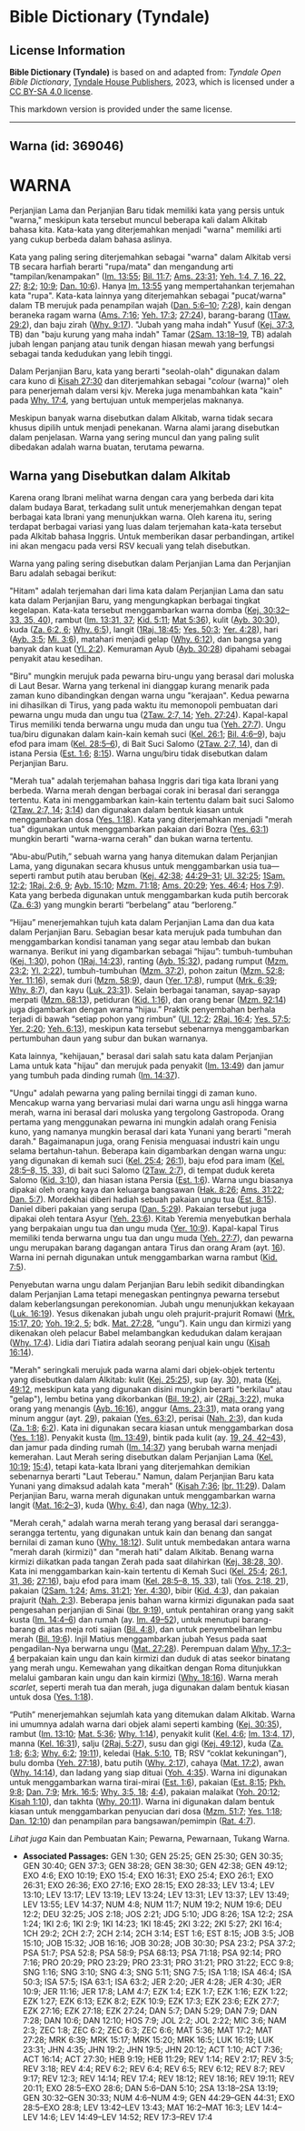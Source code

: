 # Bible Dictionary (Tyndale)

## License Information

**Bible Dictionary (Tyndale)** is based on and adapted from: _Tyndale Open Bible Dictionary_, [Tyndale House Publishers](https://tyndaleopenresources.com/), 2023, which is licensed under a [CC BY-SA 4.0 license](https://creativecommons.org/licenses/by-sa/4.0/legalcode.en).

This markdown version is provided under the same license.



--------------------------------

## Warna (id: 369046)

WARNA
=====

Perjanjian Lama dan Perjanjian Baru tidak memiliki kata yang persis untuk "warna," meskipun kata tersebut muncul beberapa kali dalam Alkitab bahasa kita. Kata\-kata yang diterjemahkan menjadi "warna" memiliki arti yang cukup berbeda dalam bahasa aslinya.

Kata yang paling sering diterjemahkan sebagai "warna" dalam Alkitab versi TB secara harfiah berarti "rupa/mata" dan mengandung arti "tampilan/kenampakan" ([Im. 13:55](https://ref.ly/Lev13:55); [Bil. 11:7](https://ref.ly/Num11:7); [Ams. 23:31](https://ref.ly/Prov23:31); [Yeh. 1:4, 7, 16, 22, 27](https://ref.ly/Ezek1:4,Ezek1:7,Ezek1:16,Ezek1:22,Ezek1:27); [8:2](https://ref.ly/Ezek8:2); [10:9](https://ref.ly/Ezek10:9); [Dan. 10:6](https://ref.ly/Dan10:6)). Hanya [Im. 13:55](https://ref.ly/Lev13:55) yang mempertahankan terjemahan kata "rupa". Kata\-kata lainnya yang diterjemahkan sebagai "pucat/warna" dalam TB merujuk pada penampilan wajah ([Dan. 5:6–10](https://ref.ly/Dan5:6-Dan5:10); [7:28](https://ref.ly/Dan7:28)), kain dengan beraneka ragam warna ([Ams. 7:16](https://ref.ly/Prov7:16); [Yeh. 17:3](https://ref.ly/Ezek17:3); [27:24](https://ref.ly/Ezek27:24)), barang\-barang ([1Taw. 29:2](https://ref.ly/1Chr29:2)), dan baju zirah ([Why. 9:17](https://ref.ly/Rev9:17)). "Jubah yang maha indah" Yusuf ([Kej. 37:3](https://ref.ly/Gen37:3), TB) dan "baju kurung yang maha indah" Tamar ([2Sam. 13:18–19](https://ref.ly/2Sam13:18-2Sam13:19), TB) adalah jubah lengan panjang atau tunik dengan hiasan mewah yang berfungsi sebagai tanda kedudukan yang lebih tinggi.

Dalam Perjanjian Baru, kata yang berarti "seolah\-olah" digunakan dalam cara kuno di [Kisah 27:30](https://ref.ly/Acts27:30) dan diterjemahkan sebagai "*colour* (warna)" oleh para penerjemah dalam versi kjv. Mereka juga menambahkan kata "kain" pada [Why. 17:4](https://ref.ly/Rev17:4), yang bertujuan untuk memperjelas maknanya.

Meskipun banyak warna disebutkan dalam Alkitab, warna tidak secara khusus dipilih untuk menjadi penekanan. Warna alami jarang disebutkan dalam penjelasan. Warna yang sering muncul dan yang paling sulit dibedakan adalah warna buatan, terutama pewarna.

Warna yang Disebutkan dalam Alkitab
-----------------------------------

Karena orang Ibrani melihat warna dengan cara yang berbeda dari kita dalam budaya Barat, terkadang sulit untuk menerjemahkan dengan tepat berbagai kata Ibrani yang menunjukkan warna. Oleh karena itu, sering terdapat berbagai variasi yang luas dalam terjemahan kata\-kata tersebut pada Alkitab bahasa Inggris. Untuk memberikan dasar perbandingan, artikel ini akan mengacu pada versi RSV kecuali yang telah disebutkan.

Warna yang paling sering disebutkan dalam Perjanjian Lama dan Perjanjian Baru adalah sebagai berikut:

"Hitam" adalah terjemahan dari lima kata dalam Perjanjian Lama dan satu kata dalam Perjanjian Baru, yang mengungkapkan berbagai tingkat kegelapan. Kata\-kata tersebut menggambarkan warna domba ([Kej. 30:32–33, 35, 40](https://ref.ly/Gen30:32-Gen30:33,Gen30:35,Gen30:40)), rambut ([Im. 13:31, 37](https://ref.ly/Lev13:31,Lev13:37); [Kid. 5:11](https://ref.ly/Song5:11); [Mat 5:36](https://ref.ly/Matt5:36)), kulit ([Ayb. 30:30](https://ref.ly/Job30:30)), kuda ([Za. 6:2, 6](https://ref.ly/Zech6:2,Zech6:6); [Why. 6:5](https://ref.ly/Rev6:5)), langit ([1Raj. 18:45](https://ref.ly/1Kgs18:45); [Yes. 50:3](https://ref.ly/Isa50:3); [Yer. 4:28](https://ref.ly/Jer4:28)), hari ([Ayb. 3:5](https://ref.ly/Job3:5); [Mi. 3:6](https://ref.ly/Mic3:6)), matahari menjadi gelap ([Why. 6:12](https://ref.ly/Rev6:12)), dan bangsa yang banyak dan kuat ([Yl. 2:2](https://ref.ly/Joel2:2)). Kemuraman Ayub ([Ayb. 30:28](https://ref.ly/Job30:28)) dipahami sebagai penyakit atau kesedihan.

"Biru" mungkin merujuk pada pewarna biru\-ungu yang berasal dari moluska di Laut Besar. Warna yang terkenal ini dianggap kurang menarik pada zaman kuno dibandingkan dengan warna ungu "kerajaan". Kedua pewarna ini dihasilkan di Tirus, yang pada waktu itu memonopoli pembuatan dari pewarna ungu muda dan ungu tua ([2Taw. 2:7, 14](https://ref.ly/2Chr2:7,2Chr2:14); [Yeh. 27:24](https://ref.ly/Ezek27:24)). Kapal\-kapal Tirus memiliki tenda berwarna ungu muda dan ungu tua ([Yeh. 27:7](https://ref.ly/Ezek27:7)). Ungu tua/biru digunakan dalam kain\-kain kemah suci ([Kel. 26:1](https://ref.ly/Exod26:1); [Bil. 4:6–9](https://ref.ly/Num4:6-Num4:9)), baju efod para imam ([Kel. 28:5–6](https://ref.ly/Exod28:5-Exod28:6)), di Bait Suci Salomo ([2Taw. 2:7, 14](https://ref.ly/2Chr2:7,2Chr2:14)), dan di istana Persia ([Est. 1:6](https://ref.ly/Esth1:6); [8:15](https://ref.ly/Esth8:15)). Warna ungu/biru tidak disebutkan dalam Perjanjian Baru.

"Merah tua" adalah terjemahan bahasa Inggris dari tiga kata Ibrani yang berbeda. Warna merah dengan berbagai corak ini berasal dari serangga tertentu. Kata ini menggambarkan kain\-kain tertentu dalam bait suci Salomo ([2Taw. 2:7, 14](https://ref.ly/2Chr2:7,2Chr2:14); [3:14](https://ref.ly/2Chr3:14)) dan digunakan dalam bentuk kiasan untuk menggambarkan dosa ([Yes. 1:18](https://ref.ly/Isa1:18)). Kata yang diterjemahkan menjadi "merah tua" digunakan untuk menggambarkan pakaian dari Bozra ([Yes. 63:1](https://ref.ly/Isa63:1)) mungkin berarti "warna\-warna cerah" dan bukan warna tertentu.

“Abu\-abu/Putih,” sebuah warna yang hanya ditemukan dalam Perjanjian Lama, yang digunakan secara khusus untuk menggambarkan usia tua—seperti rambut putih atau beruban ([Kej. 42:38](https://ref.ly/Gen42:38); [44:29–31](https://ref.ly/Gen44:29-Gen44:31); [Ul. 32:25](https://ref.ly/Deut32:25); [1Sam. 12:2](https://ref.ly/1Sam12:2); [1Raj. 2:6, 9](https://ref.ly/1Kgs2:6,1Kgs2:9); [Ayb. 15:10](https://ref.ly/Job15:10); [Mzm. 71:18](https://ref.ly/Ps71:18); [Ams. 20:29](https://ref.ly/Prov20:29); [Yes. 46:4](https://ref.ly/Isa46:4); [Hos 7:9](https://ref.ly/Hos7:9)). Kata yang berbeda digunakan untuk menggambarkan kuda putih bercorak ([Za. 6:3](https://ref.ly/Zech6:3)) yang mungkin berarti “berbelang” atau “berloreng.”

“Hijau” menerjemahkan tujuh kata dalam Perjanjian Lama dan dua kata dalam Perjanjian Baru. Sebagian besar kata merujuk pada tumbuhan dan menggambarkan kondisi tanaman yang segar atau lembab dan bukan warnanya. Berikut ini yang digambarkan sebagai “hijau”: tumbuh\-tumbuhan ([Kej. 1:30](https://ref.ly/Gen1:30)), pohon ([1Raj. 14:23](https://ref.ly/1Kgs14:23)), ranting ([Ayb. 15:32](https://ref.ly/Job15:32)), padang rumput ([Mzm. 23:2](https://ref.ly/Ps23:2); [Yl. 2:22](https://ref.ly/Joel2:22)), tumbuh\-tumbuhan ([Mzm. 37:2](https://ref.ly/Ps37:2)), pohon zaitun ([Mzm. 52:8](https://ref.ly/Ps52:8); [Yer. 11:16](https://ref.ly/Jer11:16)), semak duri ([Mzm. 58:9](https://ref.ly/Ps58:9)), daun ([Yer. 17:8](https://ref.ly/Jer17:8)), rumput ([Mrk. 6:39](https://ref.ly/Mark6:39); [Why. 8:7](https://ref.ly/Rev8:7)), dan kayu ([Luk. 23:31](https://ref.ly/Luke23:31)). Selain berbagai tanaman, sayap\-sayap merpati ([Mzm. 68:13](https://ref.ly/Ps68:13)), petiduran ([Kid. 1:16](https://ref.ly/Song1:16)), dan orang benar ([Mzm. 92:14](https://ref.ly/Ps92:14)) juga digambarkan dengan warna “hijau.” Praktik penyembahan berhala terjadi di bawah “setiap pohon yang rimbun” ([Ul. 12:2](https://ref.ly/Deut12:2); [2Raj. 16:4](https://ref.ly/2Kgs16:4); [Yes. 57:5](https://ref.ly/Isa57:5); [Yer. 2:20](https://ref.ly/Jer2:20); [Yeh. 6:13](https://ref.ly/Ezek6:13)), meskipun kata tersebut sebenarnya menggambarkan pertumbuhan daun yang subur dan bukan warnanya.

Kata lainnya, "kehijauan," berasal dari salah satu kata dalam Perjanjian Lama untuk kata "hijau" dan merujuk pada penyakit ([Im. 13:49](https://ref.ly/Lev13:49)) dan jamur yang tumbuh pada dinding rumah ([Im. 14:37](https://ref.ly/Lev14:37)).

"Ungu" adalah pewarna yang paling bernilai tinggi di zaman kuno. Mencakup warna yang bervariasi mulai dari warna ungu asli hingga warna merah, warna ini berasal dari moluska yang tergolong Gastropoda. Orang pertama yang menggunakan pewarna ini mungkin adalah orang Fenisia kuno, yang namanya mungkin berasal dari kata Yunani yang berarti "merah darah." Bagaimanapun juga, orang Fenisia menguasai industri kain ungu selama bertahun\-tahun. Beberapa kain digambarkan dengan warna ungu: yang digunakan di kemah suci ([Kel. 25:4](https://ref.ly/Exod25:4); [26:1](https://ref.ly/Exod26:1)), baju efod para imam ([Kel. 28:5–8, 15, 33](https://ref.ly/Exod28:5-Exod28:8,Exod28:15,Exod28:33)), di bait suci Salomo ([2Taw. 2:7](https://ref.ly/2Chr2:7)), di tempat duduk kereta Salomo ([Kid. 3:10](https://ref.ly/Song3:10)), dan hiasan istana Persia ([Est. 1:6](https://ref.ly/Esth1:6)). Warna ungu biasanya dipakai oleh orang kaya dan keluarga bangsawan ([Hak. 8:26](https://ref.ly/Judg8:26); [Ams. 31:22](https://ref.ly/Prov31:22); [Dan. 5:7](https://ref.ly/Dan5:7)). Mordekhai diberi hadiah sebuah pakaian ungu tua ([Est. 8:15](https://ref.ly/Esth8:15)). Daniel diberi pakaian yang serupa ([Dan. 5:29](https://ref.ly/Dan5:29)). Pakaian tersebut juga dipakai oleh tentara Asyur ([Yeh. 23:6](https://ref.ly/Ezek23:6)). Kitab Yeremia menyebutkan berhala yang berpakaian ungu tua dan ungu muda ([Yer. 10:9](https://ref.ly/Jer10:9)). Kapal\-kapal Tirus memiliki tenda berwarna ungu tua dan ungu muda ([Yeh. 27:7](https://ref.ly/Ezek27:7)), dan pewarna ungu merupakan barang dagangan antara Tirus dan orang Aram (ayt. [16](https://ref.ly/Ezek27:16)). Warna ini pernah digunakan untuk menggambarkan warna rambut ([Kid. 7:5](https://ref.ly/Song7:5)).

Penyebutan warna ungu dalam Perjanjian Baru lebih sedikit dibandingkan dalam Perjanjian Lama tetapi menegaskan pentingnya pewarna tersebut dalam keberlangsungan perekonomian. Jubah ungu menunjukkan kekayaan ([Luk. 16:19](https://ref.ly/Luke16:19)). Yesus dikenakan jubah ungu oleh prajurit\-prajurit Romawi ([Mrk. 15:17, 20](https://ref.ly/Mark15:17,Mark15:20); [Yoh. 19:2, 5](https://ref.ly/John19:2,John19:5); bdk. [Mat. 27:28](https://ref.ly/Matt27:28), “ungu”). Kain ungu dan kirmizi yang dikenakan oleh pelacur Babel melambangkan kedudukan dalam kerajaan ([Why. 17:4](https://ref.ly/Rev17:4)). Lidia dari Tiatira adalah seorang penjual kain ungu ([Kisah 16:14](https://ref.ly/Acts16:14)).

"Merah" seringkali merujuk pada warna alami dari objek\-objek tertentu yang disebutkan dalam Alkitab: kulit ([Kej. 25:25](https://ref.ly/Gen25:25)), sup (ay. [30](https://ref.ly/Gen25:30)), mata ([Kej. 49:12](https://ref.ly/Gen49:12), meskipun kata yang digunakan disini mungkin berarti "berkilau" atau "gelap"), lembu betina yang dikorbankan ([Bil. 19:2](https://ref.ly/Num19:2)), air ([2Raj. 3:22](https://ref.ly/2Kgs3:22)), muka orang yang menangis ([Ayb. 16:16](https://ref.ly/Job16:16)), anggur ([Ams. 23:31](https://ref.ly/Prov23:31)), mata orang yang minum anggur (ayt. [29](https://ref.ly/Prov23:29)), pakaian ([Yes. 63:2](https://ref.ly/Isa63:2)), perisai ([Nah. 2:3](https://ref.ly/Nah2:3)), dan kuda ([Za. 1:8](https://ref.ly/Zech1:8); [6:2](https://ref.ly/Zech6:2)). Kata ini digunakan secara kiasan untuk menggambarkan dosa ([Yes. 1:18](https://ref.ly/Isa1:18)). Penyakit kusta ([Im. 13:49](https://ref.ly/Lev13:49)), bintik pada kulit (ay. [19, 24, 42–43](https://ref.ly/Lev13:19,Lev13:24,Lev13:42-Lev13:43)), dan jamur pada dinding rumah ([Im. 14:37](https://ref.ly/Lev14:37)) yang berubah warna menjadi kemerahan. Laut Merah sering disebutkan dalam Perjanjian Lama ([Kel. 10:19](https://ref.ly/Exod10:19); [15:4](https://ref.ly/Exod15:4)), tetapi kata\-kata Ibrani yang diterjemahkan demikian sebenarnya berarti "Laut Teberau." Namun, dalam Perjanjian Baru kata Yunani yang dimaksud adalah kata "merah" ([Kisah 7:36](https://ref.ly/Acts7:36); [Ibr. 11:29](https://ref.ly/Heb11:29)). Dalam Perjanjian Baru, warna merah digunakan untuk menggambarkan warna langit ([Mat. 16:2–3](https://ref.ly/Matt16:2-Matt16:3)), kuda ([Why. 6:4](https://ref.ly/Rev6:4)), dan naga ([Why. 12:3](https://ref.ly/Rev12:3)).

"Merah cerah," adalah warna merah terang yang berasal dari serangga\-serangga tertentu, yang digunakan untuk kain dan benang dan sangat bernilai di zaman kuno ([Why. 18:12](https://ref.ly/Rev18:12)). Sulit untuk membedakan antara warna "merah darah (kirmizi)" dan "merah hati" dalam Alkitab. Benang warna kirmizi diikatkan pada tangan Zerah pada saat dilahirkan ([Kej. 38:28, 30](https://ref.ly/Gen38:28,Gen38:30)). Kata ini menggambarkan kain\-kain tertentu di Kemah Suci ([Kel. 25:4](https://ref.ly/Exod25:4); [26:1, 31, 36](https://ref.ly/Exod26:1,Exod26:31,Exod26:36); [27:16](https://ref.ly/Exod27:16)), baju efod para imam ([Kel. 28:5–8, 15, 33](https://ref.ly/Exod28:5-Exod28:8,Exod28:15,Exod28:33)), tali ([Yos. 2:18, 21](https://ref.ly/Josh2:18,Josh2:21)), pakaian ([2Sam. 1:24](https://ref.ly/2Sam1:24); [Ams. 31:21](https://ref.ly/Prov31:21); [Yer. 4:30](https://ref.ly/Jer4:30)), bibir ([Kid. 4:3](https://ref.ly/Song4:3)), dan pakaian prajurit ([Nah. 2:3](https://ref.ly/Nah2:3)). Beberapa jenis bahan warna kirmizi digunakan pada saat pengesahan perjanjian di Sinai ([Ibr. 9:19](https://ref.ly/Heb9:19)), untuk pentahiran orang yang sakit kusta ([Im. 14:4–6](https://ref.ly/Lev14:4-Lev14:6)) dan rumah (ay. [Im. 49–52](https://ref.ly/Lev14:49-Lev14:52)), untuk menutupi barang\-barang di atas meja roti sajian ([Bil. 4:8](https://ref.ly/Num4:8)), dan untuk penyembelihan lembu merah ([Bil. 19:6](https://ref.ly/Num19:6)). Injil Matius menggambarkan jubah Yesus pada saat pengadilan\-Nya berwarna ungu ([Mat. 27:28](https://ref.ly/Matt27:28)). Perempuan dalam [Why. 17:3–4](https://ref.ly/Rev17:3-Rev17:4) berpakaian kain ungu dan kain kirmizi dan duduk di atas seekor binatang yang merah ungu. Kemewahan yang dikaitkan dengan Roma ditunjukkan melalui gambaran kain ungu dan kain kirmizi ([Why. 18:16](https://ref.ly/Rev18:16)). Warna merah *scarlet*, seperti merah tua dan merah, juga digunakan dalam bentuk kiasan untuk dosa ([Yes. 1:18](https://ref.ly/Isa1:18)).

“Putih” menerjemahkan sejumlah kata yang ditemukan dalam Alkitab. Warna ini umumnya adalah warna dari objek alami seperti kambing ([Kej. 30:35](https://ref.ly/Gen30:35)), rambut ([Im. 13:10](https://ref.ly/Lev13:10); [Mat. 5:36](https://ref.ly/Matt5:36); [Why. 1:14](https://ref.ly/Rev1:14)), penyakit kulit ([Kel. 4:6](https://ref.ly/Exod4:6); [Im. 13:4, 17](https://ref.ly/Lev13:4,Lev13:17)), manna ([Kel. 16:31](https://ref.ly/Exod16:31)), salju ([2Raj. 5:27](https://ref.ly/2Kgs5:27)), susu dan gigi ([Kej. 49:12](https://ref.ly/Gen49:12)), kuda ([Za. 1:8](https://ref.ly/Zech1:8); [6:3](https://ref.ly/Zech6:3); [Why. 6:2](https://ref.ly/Rev6:2); [19:11](https://ref.ly/Rev19:11)), keledai ([Hak. 5:10](https://ref.ly/Judg5:10), TB; RSV “coklat kekuningan”), bulu domba ([Yeh. 27:18](https://ref.ly/Ezek27:18)), batu putih ([Why. 2:17](https://ref.ly/Rev2:17)), cahaya ([Mat. 17:2](https://ref.ly/Matt17:2)), awan ([Why. 14:14](https://ref.ly/Rev14:14)), dan ladang yang siap dituai ([Yoh. 4:35](https://ref.ly/John4:35)). Warna ini digunakan untuk menggambarkan warna tirai\-mirai ([Est. 1:6](https://ref.ly/Esth1:6)), pakaian ([Est. 8:15](https://ref.ly/Esth8:15); [Pkh. 9:8](https://ref.ly/Eccl9:8); [Dan. 7:9](https://ref.ly/Dan7:9); [Mrk. 16:5](https://ref.ly/Mark16:5); [Why. 3:5, 18](https://ref.ly/Rev3:5,Rev3:18); [4:4](https://ref.ly/Rev4:4)), pakaian malaikat ([Yoh. 20:12](https://ref.ly/John20:12); [Kisah 1:10](https://ref.ly/Acts1:10)), dan takhta ([Why. 20:11](https://ref.ly/Rev20:11)). Warna ini digunakan dalam bentuk kiasan untuk menggambarkan penyucian dari dosa ([Mzm. 51:7](https://ref.ly/Ps51:7); [Yes. 1:18](https://ref.ly/Isa1:18); [Dan. 12:10](https://ref.ly/Dan12:10)) dan penampilan para bangsawan/pemimpin ([Rat. 4:7](https://ref.ly/Lam4:7)).

*Lihat juga* Kain dan Pembuatan Kain; Pewarna, Pewarnaan, Tukang Warna.

* **Associated Passages:** GEN 1:30; GEN 25:25; GEN 25:30; GEN 30:35; GEN 30:40; GEN 37:3; GEN 38:28; GEN 38:30; GEN 42:38; GEN 49:12; EXO 4:6; EXO 10:19; EXO 15:4; EXO 16:31; EXO 25:4; EXO 26:1; EXO 26:31; EXO 26:36; EXO 27:16; EXO 28:15; EXO 28:33; LEV 13:4; LEV 13:10; LEV 13:17; LEV 13:19; LEV 13:24; LEV 13:31; LEV 13:37; LEV 13:49; LEV 13:55; LEV 14:37; NUM 4:8; NUM 11:7; NUM 19:2; NUM 19:6; DEU 12:2; DEU 32:25; JOS 2:18; JOS 2:21; JDG 5:10; JDG 8:26; 1SA 12:2; 2SA 1:24; 1KI 2:6; 1KI 2:9; 1KI 14:23; 1KI 18:45; 2KI 3:22; 2KI 5:27; 2KI 16:4; 1CH 29:2; 2CH 2:7; 2CH 2:14; 2CH 3:14; EST 1:6; EST 8:15; JOB 3:5; JOB 15:10; JOB 15:32; JOB 16:16; JOB 30:28; JOB 30:30; PSA 23:2; PSA 37:2; PSA 51:7; PSA 52:8; PSA 58:9; PSA 68:13; PSA 71:18; PSA 92:14; PRO 7:16; PRO 20:29; PRO 23:29; PRO 23:31; PRO 31:21; PRO 31:22; ECC 9:8; SNG 1:16; SNG 3:10; SNG 4:3; SNG 5:11; SNG 7:5; ISA 1:18; ISA 46:4; ISA 50:3; ISA 57:5; ISA 63:1; ISA 63:2; JER 2:20; JER 4:28; JER 4:30; JER 10:9; JER 11:16; JER 17:8; LAM 4:7; EZK 1:4; EZK 1:7; EZK 1:16; EZK 1:22; EZK 1:27; EZK 6:13; EZK 8:2; EZK 10:9; EZK 17:3; EZK 23:6; EZK 27:7; EZK 27:16; EZK 27:18; EZK 27:24; DAN 5:7; DAN 5:29; DAN 7:9; DAN 7:28; DAN 10:6; DAN 12:10; HOS 7:9; JOL 2:2; JOL 2:22; MIC 3:6; NAM 2:3; ZEC 1:8; ZEC 6:2; ZEC 6:3; ZEC 6:6; MAT 5:36; MAT 17:2; MAT 27:28; MRK 6:39; MRK 15:17; MRK 15:20; MRK 16:5; LUK 16:19; LUK 23:31; JHN 4:35; JHN 19:2; JHN 19:5; JHN 20:12; ACT 1:10; ACT 7:36; ACT 16:14; ACT 27:30; HEB 9:19; HEB 11:29; REV 1:14; REV 2:17; REV 3:5; REV 3:18; REV 4:4; REV 6:2; REV 6:4; REV 6:5; REV 6:12; REV 8:7; REV 9:17; REV 12:3; REV 14:14; REV 17:4; REV 18:12; REV 18:16; REV 19:11; REV 20:11; EXO 28:5–EXO 28:6; DAN 5:6–DAN 5:10; 2SA 13:18–2SA 13:19; GEN 30:32–GEN 30:33; NUM 4:6–NUM 4:9; GEN 44:29–GEN 44:31; EXO 28:5–EXO 28:8; LEV 13:42–LEV 13:43; MAT 16:2–MAT 16:3; LEV 14:4–LEV 14:6; LEV 14:49–LEV 14:52; REV 17:3–REV 17:4


